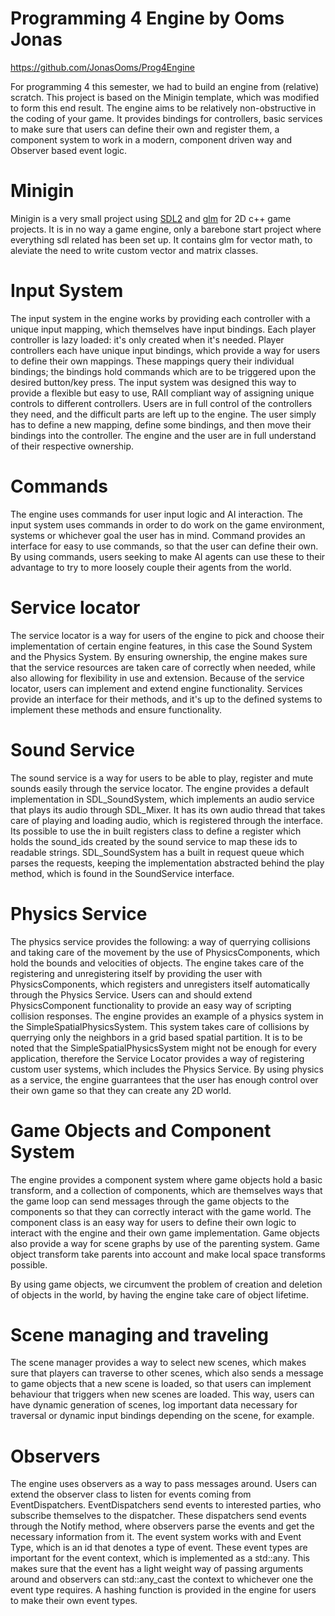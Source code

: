 # Programming 4 Engine by Ooms Jonas

https://github.com/JonasOoms/Prog4Engine

For programming 4 this semester, we had to build an engine from (relative) scratch. This project is based on the Minigin template, which was modified to form this end result. The engine aims to be relatively non-obstructive in the coding of your game. It provides bindings for controllers, basic services to make sure that users can define their own and register them, a component system to work in a modern, component driven way and Observer based event logic. 

# Minigin

Minigin is a very small project using [SDL2](https://www.libsdl.org/) and [glm](https://github.com/g-truc/glm) for 2D c++ game projects. It is in no way a game engine, only a barebone start project where everything sdl related has been set up. It contains glm for vector math, to aleviate the need to write custom vector and matrix classes.


# Input System
The input system in the engine works by providing each controller with a unique input mapping, which themselves have input bindings. Each player controller is lazy loaded: it's only created when it's needed. Player controllers each have unique input bindings, which provide a way for users to define their own mappings. These mappings query their individual bindings; the bindings hold commands which are to be triggered upon the desired button/key press. The input system was designed this way to provide a flexible but easy to use, RAII compliant way of assigning unique controls to different controllers. Users are in full control of the controllers they need, and the difficult parts are left up to the engine. The user simply has to define a new mapping, define some bindings, and then move their bindings into the controller. The engine and the user are in full understand of their respective ownership.

# Commands

The engine uses commands for user input logic and AI interaction. The input system uses commands in order to do work on the game environment, systems or whichever goal the user has in mind. Command provides an interface for easy to use commands, so that the user can define their own. By using commands, users seeking to make AI agents can use these to their advantage to try to more loosely couple their agents from the world.

# Service locator
The service locator is a way for users of the engine to pick and choose their implementation of certain engine features, in this case the Sound System and the Physics System. By ensuring ownership, the engine makes sure that the service resources are taken care of correctly when needed, while also allowing for flexibility in use and extension. Because of the service locator, users can implement and extend engine functionality. Services provide an interface for their methods, and it's up to the defined systems to implement these methods and ensure functionality.

# Sound Service
The sound service is a way for users to be able to play, register and mute sounds easily through the service locator. The engine provides a default implementation in SDL_SoundSystem, which implements an audio service that plays its audio through SDL_Mixer. It has its own audio thread that takes care of playing and loading audio, which is registered through the interface. Its possible to use the in built registers class to define a register which holds the sound_ids created by the sound service to map these ids to readable strings. SDL_SoundSystem has a built in request queue which parses the requests, keeping the implementation abstracted behind the play method, which is found in the SoundService interface.

# Physics Service 
The physics service provides the following: a way of querrying collisions and taking care of the movement by the use of PhysicsComponents, which hold the bounds and velocities of objects. The engine takes care of the registering and unregistering itself by providing the user with PhysicsComponents, which registers and unregisters itself automatically through the Physics Service. Users can and should extend PhysicsComponent functionality to provide an easy way of scripting collision responses. 
The engine provides an example of a physics system in the SimpleSpatialPhysicsSystem. This system takes care of collisions by querrying only the neighbors in a grid based spatial partition. It is to be noted that the SimpleSpatialPhysicsSystem might not be enough for every application, therefore the Service Locator provides a way of registering custom user systems, which includes the Physics Service. By using physics as a service, the engine guarrantees that the user has enough control over their own game so that they can create any 2D world.

# Game Objects and Component System
The engine provides a component system where game objects hold a basic transform, and a collection of components, which are themselves ways that the game loop can send messages through the game objects to the components so that they can correctly interact with the game world. The component class is an easy way for users to define their own logic to interact with the engine and their own game implementation. Game objects also provide a way for scene graphs by use of the parenting system. Game object transform take parents into account and make local space transforms possible.

By using game objects, we circumvent the problem of creation and deletion of objects in the world, by having the engine take care of object lifetime.

# Scene managing and traveling
The scene manager provides a way to select new scenes, which makes sure that players can traverse to other scenes, which also sends a message to game objects that a new scene is loaded, so that users can implement behaviour that triggers when new scenes are loaded. This way, users can have dynamic generation of scenes, log important data necessary for traversal or dynamic input bindings depending on the scene, for example.

# Observers
The engine uses observers as a way to pass messages around. Users can extend the observer class to listen for events coming from EventDispatchers. EventDispatchers send events to interested parties, who subscribe themselves to the dispatcher. These dispatchers send events through the Notify method, where observers parse the events and get the necessary information from it. The event system works with and Event Type, which is an id that denotes a type of event. These event types are important for the event context, which is implemented as a std::any. This makes sure that the event has a light weight way of passing arguments around and observers can std::any_cast the context to whichever one the event type requires. A hashing function is provided in the engine for users to make their own event types.  
